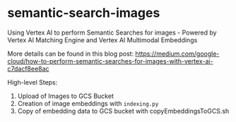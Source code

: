 # semantic-search-images
Using Vertex AI to perform Semantic Searches for images - Powered by Vertex AI Matching Engine and Vertex AI Multimodal Embeddings

More details can be found in this blog post: https://medium.com/google-cloud/how-to-perform-semantic-searches-for-images-with-vertex-ai-c7dacf8ee8ac

High-level Steps:
1) Upload of Images to GCS Bucket
2) Creation of image embeddings with `indexing.py`
3) Copy of embedding data to GCS bucket with copyEmbeddingsToGCS.sh
